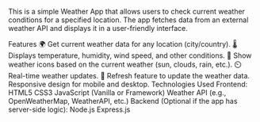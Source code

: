 This is a simple Weather App that allows users to check current weather conditions for a specified location. The app fetches data from an external weather API and displays it in a user-friendly interface.

Features
🌍 Get current weather data for any location (city/country).
🌡️ Displays temperature, humidity, wind speed, and other conditions.
🌄 Show weather icons based on the current weather (sun, clouds, rain, etc.).
⏲️ Real-time weather updates.
🔄 Refresh feature to update the weather data.
Responsive design for mobile and desktop.
Technologies Used
Frontend:
HTML5
CSS3
JavaScript (Vanilla or Framework)
Weather API (e.g., OpenWeatherMap, WeatherAPI, etc.)
Backend (Optional if the app has server-side logic):
Node.js
Express.js
